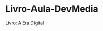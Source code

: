 # Livro-Aula-DevMedia
<a href="https://andrea-leite.github.io/Livro-Aula-DevMedia/" target=_blank>Livro: A Era Digital</a>
